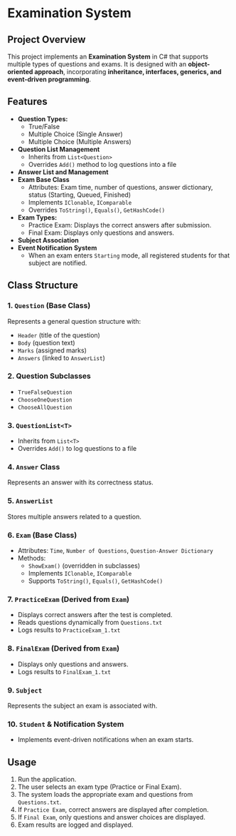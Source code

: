 # Examination System

## Project Overview

This project implements an **Examination System** in C# that supports multiple types of questions and exams. It is designed with an **object-oriented approach**, incorporating **inheritance, interfaces, generics, and event-driven programming**. 

## Features

- **Question Types:**
  - True/False
  - Multiple Choice (Single Answer)
  - Multiple Choice (Multiple Answers)
- **Question List Management**
  - Inherits from `List<Question>`
  - Overrides `Add()` method to log questions into a file
- **Answer List and Management**
- **Exam Base Class**
  - Attributes: Exam time, number of questions, answer dictionary, status (Starting, Queued, Finished)
  - Implements `IClonable`, `IComparable`
  - Overrides `ToString()`, `Equals()`, `GetHashCode()`
- **Exam Types:**
  - Practice Exam: Displays the correct answers after submission.
  - Final Exam: Displays only questions and answers.
- **Subject Association**
- **Event Notification System**
  - When an exam enters `Starting` mode, all registered students for that subject are notified.

## Class Structure

### 1. `Question` (Base Class)

Represents a general question structure with:

- `Header` (title of the question)
- `Body` (question text)
- `Marks` (assigned marks)
- `Answers` (linked to `AnswerList`)

### 2. Question Subclasses

- `TrueFalseQuestion`
- `ChooseOneQuestion`
- `ChooseAllQuestion`

### 3. `QuestionList<T>`

- Inherits from `List<T>`
- Overrides `Add()` to log questions to a file

### 4. `Answer` Class

Represents an answer with its correctness status.

### 5. `AnswerList`

Stores multiple answers related to a question.

### 6. `Exam` (Base Class)

- Attributes: `Time`, `Number of Questions`, `Question-Answer Dictionary`
- Methods:
  - `ShowExam()` (overridden in subclasses)
  - Implements `IClonable`, `IComparable`
  - Supports `ToString()`, `Equals()`, `GetHashCode()`

### 7. `PracticeExam` (Derived from `Exam`)

- Displays correct answers after the test is completed.
- Reads questions dynamically from `Questions.txt`
- Logs results to `PracticeExam_1.txt`

### 8. `FinalExam` (Derived from `Exam`)

- Displays only questions and answers.
- Logs results to `FinalExam_1.txt`

### 9. `Subject`

Represents the subject an exam is associated with.

### 10. `Student` & Notification System

- Implements event-driven notifications when an exam starts.

## Usage

1. Run the application.
2. The user selects an exam type (Practice or Final Exam).
3. The system loads the appropriate exam and questions from `Questions.txt`.
4. If `Practice Exam`, correct answers are displayed after completion.
5. If `Final Exam`, only questions and answer choices are displayed.
6. Exam results are logged and displayed.




